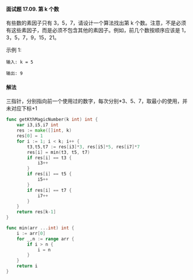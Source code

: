 #### 面试题 17.09. 第 k 个数
有些数的素因子只有 3，5，7，请设计一个算法找出第 k 个数。注意，不是必须有这些素因子，而是必须不包含其他的素因子。例如，前几个数按顺序应该是 1，3，5，7，9，15，21。

示例 1:
```
输入: k = 5

输出: 9
```

#### 解法
三指针，分别指向前一个使用过的数字，每次分别*3、5、7，取最小的使用，并未对应下标+1
```go
func getKthMagicNumber(k int) int {
    var i3,i5,i7 int
    res := make([]int, k)
    res[0] = 1
    for i := 1; i < k; i++ {
        t3,t5,t7 := res[i3]*3, res[i5]*5, res[i7]*7
        res[i] = min(t3, t5, t7)
        if res[i] == t3 {
            i3++
        } 
        if res[i] == t5 {
            i5++
        } 
        if res[i] == t7 {
            i7++
        }
    }
    return res[k-1]
}

func min(arr ...int) int {
    i := arr[0]
    for _,n := range arr {
        if i > n {
            i = n
        }
    }
    return i
}
```